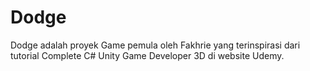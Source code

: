 # Dodge
Dodge adalah proyek Game pemula oleh Fakhrie yang terinspirasi dari tutorial Complete C# Unity Game Developer 3D di website Udemy. 
